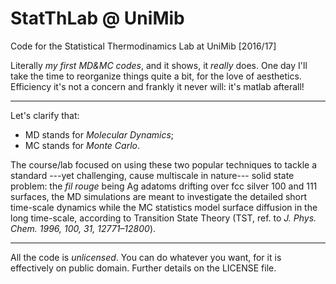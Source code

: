 # StatThLab @ UniMib
Code for the Statistical Thermodinamics Lab at UniMib [2016/17]

Literally *my first MD&MC codes*, and it shows, it *really* does. One day I'll take the time to reorganize things quite a bit, for the love of aesthetics. Efficiency it's not a concern and frankly it never will: it's matlab afterall!

----------------------------------------------------

Let's clarify that: 
- MD stands for *Molecular Dynamics*;
- MC stands for *Monte Carlo*.

The course/lab focused on using these two popular techniques to tackle a standard ---yet challenging, cause multiscale in nature--- solid state problem: the *fil rouge* being Ag adatoms drifting over fcc silver 100 and 111 surfaces, the MD simulations are meant to investigate the detailed short time-scale dynamics while the MC statistics model surface diffusion in the long time-scale, according to Transition State Theory (TST, ref. to *J. Phys. Chem. 1996, 100, 31, 12771–12800*).

----------------------------------------------------

All the code is *unlicensed*. You can do whatever you want, for it is effectively on public domain. Further details on the LICENSE file.

